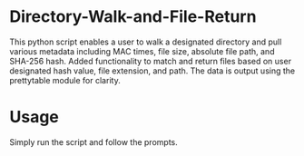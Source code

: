 # Directory-Walk-and-File-Return

This python script enables a user to walk a designated directory and pull various metadata including MAC times, file size, absolute file path, and SHA-256 hash. Added functionality to match and return files based on user designated hash value, file extension, and path. The data is output using the prettytable module for clarity.

# Usage

Simply run the script and follow the prompts.
